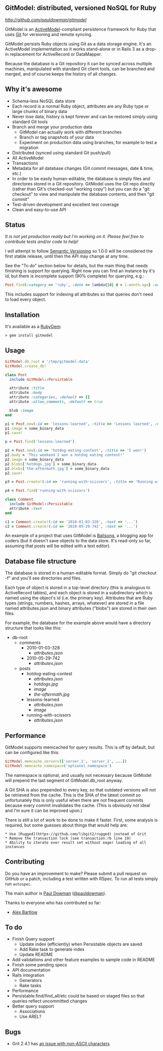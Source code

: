 GitModel: distributed, versioned NoSQL for Ruby
---------------------------------------------------

_http://github.com/pauldowman/gitmodel_

GitModel is an
[ActiveModel](http://yehudakatz.com/2010/01/10/activemodel-make-any-ruby-object-feel-like-activerecord/)-compliant
persistence framework for Ruby that uses [Git](http://git-scm.com/) for
versioning and remote syncing.

GitModel persists Ruby objects using Git as a data storage engine. It's an
ActiveModel implementation so it works stand-alone or in Rails 3 as a drop-in
replacement for ActiveRecord or DataMapper. 

Because the database is a Git repository it can be synced across multiple
machines, manipulated with standard Git client tools, can be branched and
merged, and of course keeps the history of all changes.


Why it's awesome
----------------

* Schema-less NoSQL data store
* Each record is a normal Ruby object, attributes are any Ruby type or large
  chunks of binary data
* Never lose data, history is kept forever and can be restored simply using
  standard Git tools
* Branch and merge your production data 
  * GitModel can actually work with different branches
  * Branch or tag snapshots of your data
  * Experiment on production data using branches, for example to test a
    migration
* Distributed (synced using standard Git push/pull)
* All ActiveModel 
* Transactions
* Metadata for all database changes (Git commit messages, date & time, etc.)
* In order to be easily human-editable, the database is simply files and
  directores stored in a Git repository.  GitModel uses the Git repo directly
  (rather than Git's checked-out "working copy") but you can do a "git
  checkout" to view and manipulate the database contents, and then "git commit"
* Test-driven development and excellent test coverage
* Clean and easy-to-use API


Status
------

_It is not yet production ready but I'm working on it. Please feel free to
contribute tests and/or code to help!_

I will attempt to follow [Semantic Versioning](http://semver.org/) so 1.0.0
will be considered the first stable release, until then the API may change at
any time.

See the "To do" section below for details, but the main thing that needs
finishing is support for querying. Right now you can find an instance by it's
id, but there is incomplete support (90% complete) for querying, e.g.:

```ruby
Post.find(:category => 'ruby', :date => lambda{|d| d > 1.month.ago} :order_by => :date, :order => :asc, :limit => 5)
```

This includes support for indexing all attributes so that queries don't need to
load every object.


Installation
------------

It's available as a [RubyGem](https://rubygems.org/gems/gitmodel):

    > gem install gitmodel


Usage
-----

```ruby
GitModel.db_root = '/tmp/gitmodel-data'
GitModel.create_db!

class Post
  include GitModel::Persistable

  attribute :title
  attribute :body
  attribute :categories, :default => []
  attribute :allow_comments, :default => true

  blob :image
end

p1 = Post.new(:id => 'lessons-learned', :title => 'Lessons learned', :body => '...')
p1.image = some_binary_data
p1.save!

p = Post.find('lessons-learned')

p2 = Post.new(:id => 'hotdog-eating-contest', :title => 'I won!')
p2.body = 'This weekend I won a hotdog eating contest!'
p2.image = some_binary_data
p2.blobs['hotdogs.jpg'] = some_binary_data
p2.blobs['the-aftermath.jpg'] = some_binary_data
p2.save!

p3 = Post.create!(:id => 'running-with-scissors', :title => 'Running with scissors', :body => '...')

p4 = Post.find('running-with-scissors')

class Comment
  include GitModel::Persistable
  attribute :text
end

c1 = Comment.create!(:id => '2010-01-03-328', :text => '...')
c2 = Comment.create!(:id => '2010-05-29-742', :text => '...')
```


An example of a project that uses GitModel is [Balisong](https://github.com/pauldowman/balisong), a blogging app for coders (but it doesn't save objects to the data store. It's read-only so far, assuming that posts will be edited with a text editor).


Database file structure
-----------------------

The database is stored in a human-editable format. Simply do "git checkout -f"
and you'll see directories and files.

Each type of object is stored in a top-level directory (this is analogous to
ActiveRecord tables), and each object is stored in a subdirectory which is
named using the object's id (i.e. the primary key). Attributes that are Ruby
types (strings, numbers, hashes, arrays, whatever) are stored in a file named
attributes.json and binary attributes ("blobs") are stored in their own
files.

For example, the database for the example above would have a directory
structure that looks like this:

* db-root 
    * comments 
        * 2010-01-03-328
            * _attributes.json_
        * 2010-05-29-742
            * _attributes.json_
    * posts 
        * hotdog-eating-contest
            * _attributes.json_
            * _hotdogs.jpg_
            * _image_
            * _the-aftermath.jpg_
        * lessons-learned
            * _attributes.json_
            * _image_
        * running-with-scissors
            * _attributes.json_


Performance
-----------

GitModel supports memcached for query results. This is off by default, but can be configured like this:

```ruby
GitModel.memcache_servers(['server_1', 'server_2', ...])
GitModel.memcache_namespace('optional_namespace')
```

The namespace is optional, and usually not necessary because GitModel will prepend the last segment of GitModel.db_root anyway.

A Git SHA is also prepended to every key, so that outdated versions will not be retrieved from the cache. This is the SHA of the latest commit so unfortunately this is only useful when there are not frequent commits because every commit invalidates the cache. (This is obviously not ideal and I'm sure it can be improved upon.)

There is still a lot of work to be done to make it faster. First, some analysis is required, but some guesses about things that would help are:

    * Use [Rugged](https://github.com/libgit2/rugged) instead of Grit
    * Remove the transaction lock (see transaction.rb line 19)
    * Ability to iterate over result set without eager loading of all instances


Contributing
------------

Do you have an improvement to make? Please submit a pull request on GitHub or a
patch, including a test written with RSpec.  To run all tests simply run
`autospec`.

The main author is [Paul Dowman](http://pauldowman.com/about) ([@pauldowman](http://twitter.com/pauldowman)).

Thanks to everyone who has contributed so far:

* [Alex Bartlow](https://github.com/alexbartlow)


To do
-----

* Finish Query support
    * Update index (efficiently) when Persistable objects are saved
    * Add Rake task to generate index
    * Update README
* Add validations and other feature examples to sample code in README
* Finish some pending specs
* API documentation
* Rails integration
    * Generators
    * Rake tasks
* Performance
* Persistable.find/find_all/etc could be based on staged files so that queries reflect uncommitted changes
* Better query support
    * Associations
    * Use AREL?


Bugs
------------

* Grit 2.4.1 has [an issue with non-ASCII characters](https://github.com/mojombo/grit/commit/696761d8047ffd038dc2828e6a1998e3f7c3b419)

